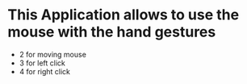 <h1>This Application allows to use the mouse with the hand gestures</h1>

<p>
    <ul>
        <li> 2 for moving mouse</li>
        <li> 3 for left click </li>
        <li> 4 for right click </li>
    </ul>
</p>
